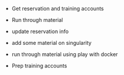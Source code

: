 - Get reservation and training accounts
- Run through material
- update reservation info
- add some material on singularity
- run through material using play with docker

- Prep training accounts
